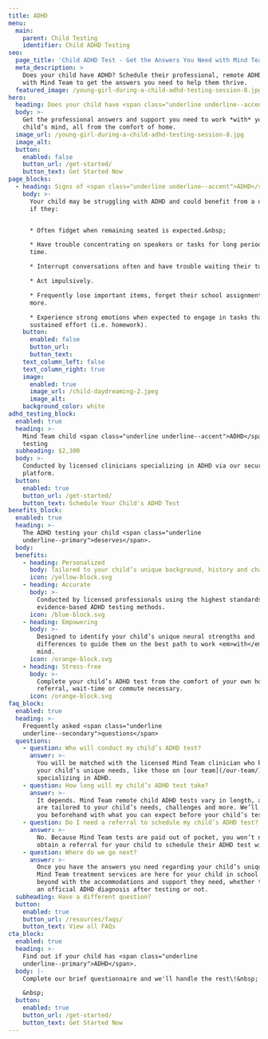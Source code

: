 ```yaml
---
title: ADHD
menu:
  main:
    parent: Child Testing
    identifier: Child ADHD Testing
seo:
  page_title: 'Child ADHD Test - Get the Answers You Need with Mind Team  '
  meta_description: >
    Does your child have ADHD? Schedule their professional, remote ADHD test
    with Mind Team to get the answers you need to help them thrive.
  featured_image: /young-girl-during-a-child-adhd-testing-session-8.jpg
hero:
  heading: Does your child have <span class="underline underline--accent">ADHD</span>?
  body: >-
    Get the professional answers and support you need to work *with* your
    child’s mind, all from the comfort of home.
  image_url: /young-girl-during-a-child-adhd-testing-session-8.jpg
  image_alt:
  button:
    enabled: false
    button_url: /get-started/
    button_text: Get Started Now
page_blocks:
  - heading: Signs of <span class="underline underline--accent">ADHD</span> in children
    body: >-
      Your child may be struggling with ADHD and could benefit from a diagnosis
      if they:


      * Often fidget when remaining seated is expected.&nbsp;

      * Have trouble concentrating on speakers or tasks for long periods of
      time.

      * Interrupt conversations often and have trouble waiting their turn.

      * Act impulsively.

      * Frequently lose important items, forget their school assignments and
      more.

      * Experience strong emotions when expected to engage in tasks that require
      sustained effort (i.e. homework).
    button:
      enabled: false
      button_url:
      button_text:
    text_column_left: false
    text_column_right: true
    image:
      enabled: true
      image_url: /child-daydreaming-2.jpeg
      image_alt:
    background_color: white
adhd_testing_block:
  enabled: true
  heading: >-
    Mind Team child <span class="underline underline--accent">ADHD</span>
    testing
  subheading: $2,300
  body: >-
    Conducted by licensed clinicians specializing in ADHD via our secure, remote
    platform.
  button:
    enabled: true
    button_url: /get-started/
    button_text: Schedule Your Child's ADHD Test
benefits_block:
  enabled: true
  heading: >-
    The ADHD testing your child <span class="underline
    underline--primary">deserves</span>.
  body:
  benefits:
    - heading: Personalized
      body: Tailored to your child’s unique background, history and challenges.
      icon: /yellow-block.svg
    - heading: Accurate
      body: >-
        Conducted by licensed professionals using the highest standards and
        evidence-based ADHD testing methods.
      icon: /blue-block.svg
    - heading: Empowering
      body: >-
        Designed to identify your child’s unique neural strengths and
        differences to guide them on the best path to work <em>with</em> their
        mind.
      icon: /orange-block.svg
    - heading: Stress-free
      body: >-
        Complete your child’s ADHD test from the comfort of your own home—no
        referral, wait-time or commute necessary.
      icon: /orange-block.svg
faq_block:
  enabled: true
  heading: >-
    Frequently asked <span class="underline
    underline--secondary">questions</span>
  questions:
    - question: Who will conduct my child’s ADHD test?
      answer: >-
        You will be matched with the licensed Mind Team clinician who best fits
        your child’s unique needs, like those on [our team](/our-team/)
        specializing in ADHD.
    - question: How long will my child’s ADHD test take?
      answer: >-
        It depends. Mind Team remote child ADHD tests vary in length, as they
        are tailored to your child’s needs, challenges and more. We’ll prepare
        you beforehand with what you can expect before your child’s test.
    - question: Do I need a referral to schedule my child’s ADHD test?
      answer: >-
        No. Because Mind Team tests are paid out of pocket, you won’t need to
        obtain a referral for your child to schedule their ADHD test with us.
    - question: Where do we go next?
      answer: >-
        Once you have the answers you need regarding your child’s unique mind,
        Mind Team treatment services are here for your child in school and
        beyond with the accommodations and support they need, whether they get
        an official ADHD diagnosis after testing or not.
  subheading: Have a different question?
  button:
    enabled: true
    button_url: /resources/faqs/
    button_text: View all FAQs
cta_block:
  enabled: true
  heading: >-
    Find out if your child has <span class="underline
    underline--primary">ADHD</span>.
  body: |-
    Complete our brief questionnaire and we'll handle the rest\!&nbsp;

    &nbsp;
  button:
    enabled: true
    button_url: /get-started/
    button_text: Get Started Now
---
```

